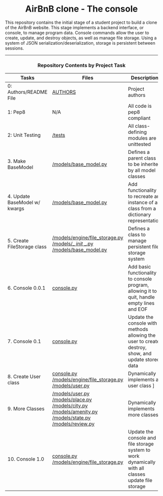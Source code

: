 <center> <h1>AirBnB clone - The console</h1> </center>

This repository contains the initial stage of a student project to build a clone of the AirBnB website. This stage implements a backend interface, or console, to manage program data. Console commands allow the user to create, update, and destroy objects, as well as manage file storage. Using a system of JSON serialization/deserialization, storage is persistent between sessions.

---

<center><h3>Repository Contents by Project Task</h3> </center>


| Tasks | Files | Description |
| ----- | ----- | ------ |
| 0: Authors/README File | [AUTHORS](https://github.com/MarkBrendan/AirBnB_clone/blob/main/AUTHORS) | Project authors |
| 1: Pep8 | N/A | All code is pep8 compliant|
| 2: Unit Testing | [/tests](https://github.com/MarkBrendan/AirBnB_clone/tree/main/tests) | All class-defining modules are unittested |
| 3. Make BaseModel | [/models/base_model.py](https://github.com/MarkBrendan/AirBnB_clone/blob/main/models/base_model.py) | Defines a parent class to be inherited by all model classes|
| 4. Update BaseModel w/ kwargs | [/models/base_model.py](https://github.com/MarkBrendan/AirBnB_clone/blob/main/models/base_model.py) | Add functionality to recreate an instance of a class from a dictionary representation|
| 5. Create FileStorage class | [/models/engine/file_storage.py](https://github.com/MarkBrendan/AirBnB_clone/blob/main/models/engine/file_storage.py) [/models/_ _init_ _.py](https://github.com/MarkBrendan/AirBnB_clone/blob/main/models/engine/__init__.py) [/models/base_model.py](https://github.com/MarkBrendan/AirBnB_clone/blob/main/models/base_model.py) | Defines a class to manage persistent file storage system|
| 6. Console 0.0.1 | [console.py](https://github.com/MarkBrendan/AirBnB_clone/blob/main/console.py) | Add basic functionality to console program, allowing it to quit, handle empty lines and EOF |
| 7. Console 0.1 | [console.py](https://github.com/MarkBrendan/AirBnB_clone/blob/main/console.py) | Update the console with methods allowing the user to create, destroy, show, and update stored data |
| 8. Create User class | [console.py](https://github.com/MarkBrendan/AirBnB_clone/blob/main/console.py) [/models/engine/file_storage.py](https://github.com/MarkBrendan/AirBnB_clone/blob/main/models/engine/file_storage.py) [/models/user.py](https://github.com/MarkBrendan/AirBnB_clone/blob/main/models/user.py) | Dynamically implements a user class ]
| 9. More Classes | [/models/user.py](https://github.com/MarkBrendan/AirBnB_clone/blob/main/models/user.py) [/models/place.py](https://github.com/MarkBrendan/AirBnB_clone/blob/main/models/place.py) [/models/city.py](https://github.com/MarkBrendan/AirBnB_clone/blob/main/models/city.py) [/models/amenity.py](https://github.com/MarkBrendan/AirBnB_clone/blob/main/models/amenity.py) [/models/state.py](https://github.com/MarkBrendan/AirBnB_clone/blob/main/models/state.py) [/models/review.py](https://github.com/MarkBrendan/AirBnB_clone/blob/main/models/review.py) | Dynamically implements more classes |
| 10. Console 1.0 | [console.py](https://github.com/MarkBrendan/AirBnB_clone/blob/main/console.py) [/models/engine/file_storage.py](https://github.com/MarkBrendan/AirBnB_clone/blob/main/models/engine/file_storage.py) | Update the console and file storage system to work dynamically with all classes update file storage |
<br>
